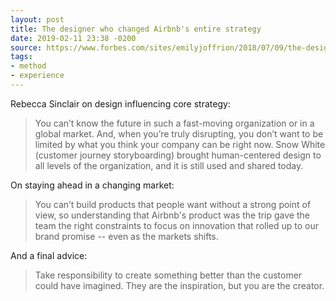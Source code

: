 ```yaml
---
layout: post
title: The designer who changed Airbnb's entire strategy
date: 2019-02-11 23:38 -0200
source: https://www.forbes.com/sites/emilyjoffrion/2018/07/09/the-designer-who-changed-airbnbs-entire-strategy/#7e191ea62c36
tags:
- method
- experience
---
```

Rebecca Sinclair on design influencing core strategy:
> You can’t know the future in such a fast-moving organization or in a global market. And, when you’re truly disrupting, you don’t want to be limited by what you think your company can be right now. Snow White (customer journey storyboarding) brought human-centered design to all levels of the organization, and it is still used and shared today.

On staying ahead in a changing market:
> You can’t build products that people want without a strong point of view, so understanding that Airbnb's product was the trip gave the team the right constraints to focus on innovation that rolled up to our brand promise -- even as the markets shifts.

And a final advice:
> Take responsibility to create something better than the customer could have imagined. They are the inspiration, but you are the creator.

